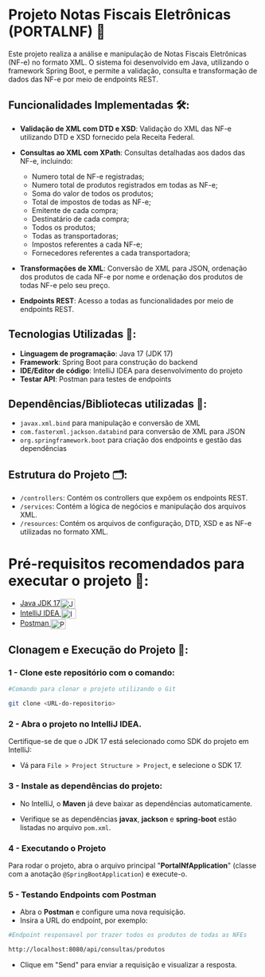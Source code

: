 # Projeto Notas Fiscais Eletrônicas (PORTALNF) 📄
Este projeto realiza a análise e manipulação de Notas Fiscais Eletrônicas (NF-e) no formato XML. O sistema foi desenvolvido em Java, utilizando o framework Spring Boot, e permite a validação, consulta e transformação de dados das NF-e por meio de endpoints REST.

## Funcionalidades Implementadas 🛠️:
- <b>Validação de XML com DTD e XSD</b>: Validação do XML das NF-e utilizando DTD e XSD fornecido pela Receita Federal.
- <b>Consultas ao XML com XPath</b>: Consultas detalhadas aos dados das NF-e, incluindo:
    - Numero total de NF-e registradas;
    - Numero total de produtos registrados em todas as NF-e;
    - Soma do valor de todos os produtos;
    - Total de impostos de todas as NF-e;
    - Emitente de cada compra;
    - Destinatário de cada compra;
    - Todos os produtos;
    - Todas as transportadoras;
    - Impostos referentes a cada NF-e;
    - Fornecedores referentes a cada transportadora;
  
- <b>Transformações de XML</b>: Conversão de XML para JSON, ordenação dos produtos de cada NF-e por nome e ordenação dos produtos de todas NF-e pelo seu preço.
- <b>Endpoints REST</b>: Acesso a todas as funcionalidades por meio de endpoints REST.

## Tecnologias Utilizadas 🧰:
 - <b>Linguagem de programação</b>: Java 17 (JDK 17)
 - <b>Framework</b>: Spring Boot para construção do backend
 - <b>IDE/Editor de código</b>: IntelliJ IDEA para desenvolvimento do projeto
 - <B>Testar API</B>: Postman para testes de endpoints

## Dependências/Bibliotecas utilizadas  📂:
- ```javax.xml.bind``` para manipulação e conversão de XML
- ```com.fasterxml.jackson.databind``` para conversão de XML para JSON
- ```org.springframework.boot``` para criação dos endpoints e gestão das dependências

## Estrutura do Projeto  🗂️:
- ```/controllers```: Contém os controllers que expõem os endpoints REST.
- ```/services```: Contém a lógica de negócios e manipulação dos arquivos XML.
- ```/resources```: Contém os arquivos de configuração, DTD, XSD e as NF-e utilizadas no formato XML.

# Pré-requisitos recomendados para executar o projeto  📝:
- <a href="https://www.oracle.com/br/java/technologies/downloads/#java17-windows">Java JDK 17</a><img align="center" alt="JDK" height="20" width="30" src="https://cdn.jsdelivr.net/gh/devicons/devicon@latest/icons/java/java-plain.svg"/>
- <a href="https://www.jetbrains.com/pt-br/idea/download/?section=windows">IntelliJ IDEA </a><img align="center" alt="Intellij" height="20" width="30" src="https://cdn.jsdelivr.net/gh/devicons/devicon@latest/icons/intellij/intellij-original.svg" />
- <a href="https://www.postman.com/downloads/">Postman </a><img align="center" alt="Postman" height="20" width="30" src="https://cdn.jsdelivr.net/gh/devicons/devicon@latest/icons/postman/postman-original.svg" />

## Clonagem e Execução do Projeto 🚀:
### 1 - Clone este repositório com o comando:

```Bash
#Comando para clonar o projeto utilizando o Git

git clone <URL-do-repositorio>

```

### 2 - Abra o projeto no IntelliJ IDEA.
Certifique-se de que o JDK 17 está selecionado como SDK do projeto em IntelliJ:

 - Vá para ```File > Project Structure > Project```, e selecione o SDK 17.

### 3 - Instale as dependências do projeto:

 - No IntelliJ, o <b>Maven</b> já deve baixar as dependências automaticamente.

 - Verifique se as dependências <b>javax</b>, <b>jackson</b> e <b>spring-boot</b> estão listadas no arquivo ```pom.xml```.

### 4 - Executando o Projeto

Para rodar o projeto, abra o arquivo principal "<b>PortalNfApplication</b>" (classe com a anotação ```@SpringBootApplication```) e execute-o.

### 5 - Testando Endpoints com Postman
- Abra o <b>Postman</b> e configure uma nova requisição.
- Insira a URL do endpoint, por exemplo:

``` bash
#Endpoint responsavel por trazer todos os produtos de todas as NFEs

http://localhost:8080/api/consultas/produtos

```
 - Clique em "Send" para enviar a requisição e visualizar a resposta.


